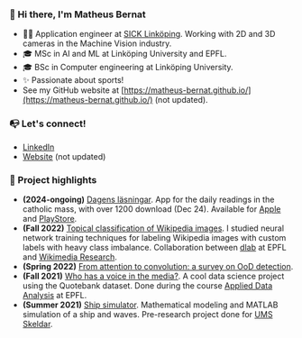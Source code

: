 ### 👋 Hi there, I'm Matheus Bernat
- 👷‍♂️ Application engineer at [SICK Linköping](https://career.sicklinkoping.se/). Working with 2D and 3D cameras in the Machine Vision industry.
- 🎓 MSc in AI and ML at Linköping University and EPFL.
- 🎓 BSc in Computer engineering at Linköping University.
- ✨ Passionate about sports!
- See my GitHub website at [https://matheus-bernat.github.io/](https://matheus-bernat.github.io/) (not updated).

### 📭 Let's connect!
- [LinkedIn](https://www.linkedin.com/in/matheus-bernat/)
- [Website](https://matheus-bernat.github.io/) (not updated) 

### 🔨 Project highlights
- **(2024-ongoing)** [Dagens läsningar](http://dagenslasningar.se/). App for the daily readings in the catholic mass, with over 1200 download (Dec 24). Available for [Apple](https://apps.apple.com/se/app/dagens-l%C3%A4sningar/id6504030217) and [PlayStore](https://play.google.com/store/apps/details?id=com.dagenslasningar.app&hl=sv). 
- **(Fall 2022)** [Topical classification of Wikipedia images](https://github.com/epfl-dlab/wiki_image_classification). I studied neural network training techniques for labeling Wikipedia images with custom labels with heavy class imbalance. Collaboration between [dlab](https://dlab.epfl.ch/) at EPFL and [Wikimedia Research](https://research.wikimedia.org/).
- **(Spring 2022)** [From attention to convolution: a survey on OoD detection](https://matheus-bernat.github.io/epfl-vis/).
- **(Fall 2021)** [Who has a voice in the media?](https://matheus-bernat.github.io/epfl-ada/). A cool data science project using the Quotebank dataset. Done during the course [Applied Data Analysis](https://epfl-ada.github.io/teaching/fall2021/cs401/) at EPFL.
- **(Summer 2021)** [Ship simulator](https://matheus-bernat.github.io/ums/). Mathematical modeling and MATLAB simulation of a ship and waves. Pre-research project done for [UMS Skeldar](https://umsskeldar.aero/).
